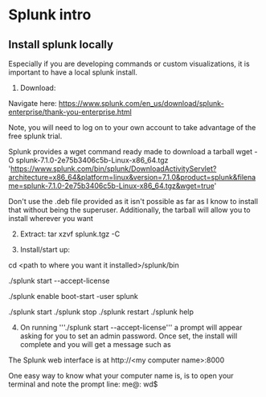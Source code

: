 # Splunk intro

## Install splunk locally

Especially if you are developing commands or custom visualizations, it is important to have a local splunk install.

1. Download:

Navigate here:
https://www.splunk.com/en_us/download/splunk-enterprise/thank-you-enterprise.html

Note, you will need to log on to your own account to take advantage of the free splunk trial.

Splunk provides a wget command ready made to download a tarball
wget -O splunk-7.1.0-2e75b3406c5b-Linux-x86_64.tgz 'https://www.splunk.com/bin/splunk/DownloadActivityServlet?architecture=x86_64&platform=linux&version=7.1.0&product=splunk&filename=splunk-7.1.0-2e75b3406c5b-Linux-x86_64.tgz&wget=true'

Don't use the .deb file provided as it isn't possible as far as I know to install that without being the superuser.  Additionally, the tarball will allow you to install wherever you want

2. Extract:
tar xzvf splunk.tgz -C <path to where you want it installed>

3. Install/start up:

cd \<path to where you want it installed\>/splunk/bin

./splunk start --accept-license

./splunk enable boot-start -user splunk

./splunk start
./splunk stop
./splunk restart
./splunk help

4. On running '''./splunk start --accept-license''' a prompt will appear asking for you to set an admin password.  Once set, the install will complete and you will get a message such as

The Splunk web interface is at http://\<my computer name\>:8000

One easy way to know what your computer name is, is to open your terminal and note the prompt line:
me@<my computer name>: wd$
